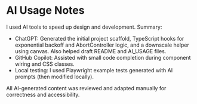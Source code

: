 
# AI Usage Notes

I used AI tools to speed up design and development. Summary:

- ChatGPT: Generated the initial project scaffold, TypeScript hooks for exponential backoff and AbortController logic, and a downscale helper using canvas. Also helped draft README and AI_USAGE files.
- GitHub Copilot: Assisted with small code completion during component wiring and CSS classes.
- Local testing: I used Playwright example tests generated with AI prompts (then modified locally).

All AI-generated content was reviewed and adapted manually for correctness and accessibility.
